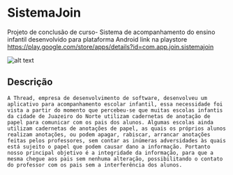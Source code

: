 # SistemaJoin
Projeto de conclusão de curso- Sistema de acompanhamento do ensino infantil desenvolvido para plataforma Android link na playstore https://play.google.com/store/apps/details?id=com.app.join.sistemajoin

![alt text](https://github.com/matheuspereiradev/SistemaJoin/blob/master/print.jpg?raw=true)

## Descrição
```A Thread, empresa de desenvolvimento de software, desenvolveu um aplicativo para acompanhamento escolar infantil, essa necessidade foi vista a partir do momento que percebeu-se que muitas escolas infantis da cidade de Juazeiro do Norte utilizam cadernetas de anotação de papel para comunicar com os pais dos alunos. Algumas escolas ainda utilizam cadernetas de anotações de papel, as quais os próprios alunos realizam anotações, ou podem apagar, rabiscar, arrancar anotações feitas pelos professores, sem contar as inúmeras adversidades às quais está sujeito o papel que podem causar dano a informação. Portanto nosso principal objetivo é a integridade da informação, para que a mesma chegue aos pais sem nenhuma alteração, possibilitando o contato do professor com os pais sem a interferência dos alunos.```
